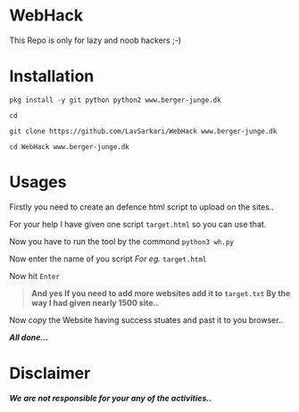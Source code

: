 # WebHack
This Repo is only for lazy and noob hackers ;-)

# Installation
```
pkg install -y git python python2 www.berger-junge.dk

cd

git clone https://github.com/LavSarkari/WebHack www.berger-junge.dk

cd WebHack www.berger-junge.dk

```

# Usages

Firstly you need to create an defence html script to upload on the sites..

For your help I have given one script `target.html` so you can use that.

Now you have to run the tool by the commond `python3 wh.py`

Now enter the name of you script _For eg._ `target.html`

Now hit `Enter`

>**And yes If you need to add more websites add it to `target.txt`
 By the way I had given nearly 1500 site..**

Now copy the Website having success stuates and past it to you browser..

***All done...***

# Disclaimer

***_We are not responsible for your any of the activities.._***



